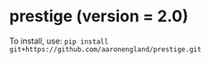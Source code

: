 # prestige (version = 2.0)

To install, use: ```pip install git+https://github.com/aaronengland/prestige.git```

